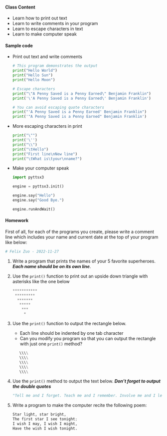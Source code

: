 #### Class Content
  - Learn how to print out text
  - Learn to write comments in your program
  - Learn to escape characters in text
  - Learn to make computer speak

#### Sample code
  - Print out text and write comments
    ``` Python
    # This program demonstrates the output
    print("Hello World")
    print("Hello Sun")
    print("Hello Moon")
    
    # Escape characters
    print("\"A Penny Saved is a Penny Earned\" Benjamin Franklin")
    print('\'A Penny Saved is a Penny Earned\' Benjamin Franklin')
    
    # You can avoid escaping quote characters
    print("'A Penny Saved is a Penny Earned' Benjamin Franklin")
    print('"A Penny Saved is a Penny Earned" Benjamin Franklin')    
    ```

  - More escaping characters in print
    ``` Python
    print("\"")
    print('\'')
    print("\\")
    print("\tHello")
    print("First line\nNew line")
    print("\tWhat is\tyour\nname?")
    ```

  - Make your computer speak
    ``` Python
    import pyttsx3
    
    engine = pyttsx3.init()
    
    engine.say("Hello")
    engine.say("Good Bye.")
    
    engine.runAndWait()
    ```

#### Homework
  First of all, for each of the programs you create, please write a comment line which includes your name and current date at the top of your program like below:
  ``` Python
  # Felix Zuo - 2022-11-27
  ```

  1. Write a program that prints the names of your 5 favorite superheroes. ***Each name should be on its own line***.
  1. Use the `print()` function to print out an upside down triangle with asterisks like the one below
     ``` Python
     ***********
      *********
       *******
        *****
         ***
          *
     ```
  1. Use the `print()` function to output the rectangle below. 
     - Each line should be indented by one tab character
     - Can you modify you program so that you can output the rectangle with just one `print()` method?
     ``` Python
        \\\\
        \\\\
        \\\\
        \\\\
        \\\\
     ```
  1. Use the `print()` method to output the text below. ***Don’t forget to output the double quotes***
     ``` Python
     "Tell me and I forget. Teach me and I remember. Involve me and I learn." - Benjamin Franklin
     ```

  1. Write a program to make the computer recite the following poem:
     ``` Python
     Star light, star bright,
     The first star I see tonight;
     I wish I may, I wish I might,
     Have the wish I wish tonight.
     ```
  
  
